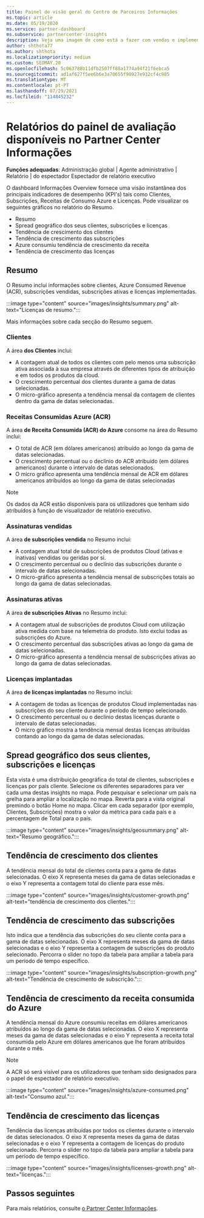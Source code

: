 ```yaml
---
title: Painel de visão geral do Centro de Parceiros Informações
ms.topic: article
ms.date: 05/19/2020
ms.service: partner-dashboard
ms.subservice: partnercenter-insights
description: Veja uma imagem de como está a fazer com vendas e implementação, crescimento de clientes e crescimento de receitas com licenças, subscrições e consumo de Azure.
author: shthota77
ms.author: shthota
ms.localizationpriority: medium
ms.custom: SEOMAY.20
ms.openlocfilehash: 5c063788b11dfb2507ff88a1774a94f21f6ebca5
ms.sourcegitcommit: ad1af627f5ee6b6e3a70655f90927e932cf4c985
ms.translationtype: MT
ms.contentlocale: pt-PT
ms.lasthandoff: 07/29/2021
ms.locfileid: "114845232"
---
```

# <a name="overview-dashboard-reports-available-in-partner-center-insights"></a>Relatórios do painel de avaliação disponíveis no Partner Center Informações
 
**Funções adequadas**: Administração global | Agente administrativo | Relatório | do espectador Espectador de relatório executivo

O dashboard Informações Overview fornece uma visão instantânea dos principais indicadores de desempenho (KPI's) tais como Clientes, Subscrições, Receitas de Consumo Azure e Licenças. Pode visualizar os seguintes gráficos no relatório do Resumo.

- Resumo  
- Spread geográfico dos seus clientes, subscrições e licenças  
- Tendência de crescimento dos clientes 
- Tendência de crescimento das subscrições 
- Azure consumiu tendência de crescimento da receita 
- Tendência de crescimento das licenças 

## <a name="summary"></a>Resumo

O Resumo inclui informações sobre clientes, Azure Consumed Revenue (ACR), subscrições vendidas, subscrições ativas e licenças implementadas. 

:::image type="content" source="images/insights/summary.png" alt-text="Licenças de resumo.":::

Mais informações sobre cada secção do Resumo seguem.

### <a name="customers"></a>Clientes

A área **dos Clientes** inclui:

- A contagem atual de todos os clientes com pelo menos uma subscrição ativa associada à sua empresa através de diferentes tipos de atribuição e em todos os produtos da cloud.
- O crescimento percentual dos clientes durante a gama de datas selecionadas.
- O micro-gráfico apresenta a tendência mensal da contagem de clientes dentro da gama de datas selecionadas.

### <a name="azure-consumed-revenue-acr"></a>Receitas Consumidas Azure (ACR)

A área **de Receita Consumida (ACR) do Azure** consome na área do Resumo inclui:

- O total de ACR (em dólares americanos) atribuído ao longo da gama de datas selecionadas.
- O crescimento percentual ou o declínio do ACR atribuído (em dólares americanos) durante o intervalo de datas selecionados.
- O micro gráfico apresenta uma tendência mensal de ACR em dólares americanos atribuídos ao longo da gama de datas selecionadas 

> [!NOTE]
> Os dados da ACR estão disponíveis para os utilizadores que tenham sido atribuídos à função de visualizador de relatório executivo.
 
### <a name="subscriptions-sold"></a>Assinaturas vendidas

A área **de subscrições vendida** no Resumo inclui:

- A contagem atual total de subscrições de produtos Cloud (ativas e inativas) vendidas ou geridas por si.  
- O crescimento percentual ou o declínio das subscrições durante o intervalo de datas selecionadas.
- O micro-gráfico apresenta a tendência mensal de subscrições totais ao longo da gama de datas selecionadas.

### <a name="active-subscriptions"></a>Assinaturas ativas

A área **de subscrições Ativas** no Resumo inclui:

- A contagem atual de subscrições de produtos Cloud com utilização ativa medida com base na telemetria do produto. Isto exclui todas as subscrições do Azure.  
- O crescimento percentual das subscrições ativas ao longo da gama de datas selecionadas.
- O micro-gráfico apresenta a tendência mensal de subscrições ativas ao longo da gama de datas selecionadas.
 
### <a name="licenses-deployed"></a>Licenças implantadas

A área **de licenças implantadas** no Resumo inclui:
 
- A contagem de todas as licenças de produtos Cloud implementadas nas subscrições do seu cliente durante o período de tempo selecionado. 
- O crescimento percentual ou o declínio destas licenças durante o intervalo de datas selecionadas. 
- O micro gráfico mostra a tendência mensal destas licenças atribuídas contando ao longo da gama de datas selecionadas.

## <a name="geographical-spread-of-your-customers-subscriptions-and-licenses"></a>Spread geográfico dos seus clientes, subscrições e licenças

Esta vista é uma distribuição geográfica do total de clientes, subscrições e licenças por país cliente. Selecione os diferentes separadores para ver cada uma destas insights no mapa. Pode pesquisar e selecionar um país na grelha para ampliar a localização no mapa. Reverta para a vista original premindo o botão Home no mapa. Clicar em cada separador (por exemplo, Clientes, Subscrições) mostra o valor da métrica para cada país e a percentagem de Total para o país.  

:::image type="content" source="images/insights/geosummary.png" alt-text="Resumo geográfico.":::

## <a name="customers-growth-trend"></a>Tendência de crescimento dos clientes

A tendência mensal do total de clientes conta para a gama de datas selecionadas. O eixo X representa meses da gama de datas selecionadas e o eixo Y representa a contagem total do cliente para esse mês. 

:::image type="content" source="images/insights/customer-growth.png" alt-text="tendência de crescimento dos clientes.":::

## <a name="subscriptions-growth-trend"></a>Tendência de crescimento das subscrições

Isto indica que a tendência das subscrições do seu cliente conta para a gama de datas selecionadas. O eixo X representa meses da gama de datas selecionadas e o eixo Y representa a contagem de subscrições do produto selecionado. Percorra o slider no topo da tabela para ampliar a tabela para um período de tempo específico. 

:::image type="content" source="images/insights/subscription-growth.png" alt-text="Tendência de crescimento de subscrição.":::

## <a name="azure-consumed-revenue-growth-trend"></a>Tendência de crescimento da receita consumida do Azure

A tendência mensal do Azure consumiu receitas em dólares americanos atribuídos ao longo da gama de datas selecionadas. O eixo X representa meses da gama de datas selecionadas e o eixo Y representa a receita total consumida pelo Azure em dólares americanos que lhe foram atribuídos durante o mês.

> [!NOTE]
> A ACR só será visível para os utilizadores que tenham sido designados para o papel de espectador de relatório executivo. 

:::image type="content" source="images/insights/azure-consumed.png" alt-text="Consumo azul.":::

## <a name="licenses-growth-trend"></a>Tendência de crescimento das licenças
 
Tendência das licenças atribuídas por todos os clientes durante o intervalo de datas selecionados. O eixo X representa meses da gama de datas selecionadas e o eixo Y representa a contagem de licenças do produto selecionado. Percorra o slider no topo da tabela para ampliar a tabela para um período de tempo específico.  

:::image type="content" source="images/insights/licenses-growth.png" alt-text="licenças.":::

## <a name="next-steps"></a>Passos seguintes

Para mais relatórios, consulte [o Partner Center Informações](partner-center-insights.md).
